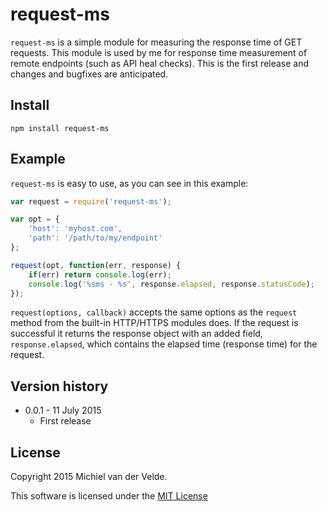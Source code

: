 # request-ms

`request-ms` is a simple module for measuring the response time of GET requests. This module is used by me for response time measurement of remote endpoints (such as API heal checks). This is the first release and changes and bugfixes are anticipated.

## Install

    npm install request-ms

## Example

`request-ms` is easy to use, as you can see in this example:

```js
var request = require('request-ms');

var opt = {
    'host': 'myhost.com',
    'path': '/path/to/my/endpoint'
};

request(opt, function(err, response) {
    if(err) return console.log(err);
    console.log('%sms - %s', response.elapsed, response.statusCode);
});
```

`request(options, callback)` accepts the same options as the `request` method from the built-in HTTP/HTTPS modules does. If the request is successful it returns the response object with an added field, `response.elapsed`, which contains the elapsed time (response time) for the request.

## Version history

* 0.0.1 - 11 July 2015
  * First release

## License

Copyright 2015 Michiel van der Velde.

This software is licensed under the [MIT License](https://github.com/MichielvdVelde/request-ms/blob/master/LICENSE)
